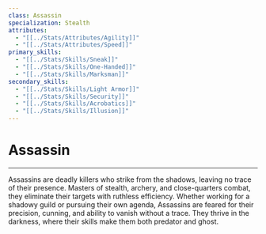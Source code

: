 ```yaml
---
class: Assassin
specialization: Stealth
attributes:
  - "[[../Stats/Attributes/Agility]]"
  - "[[../Stats/Attributes/Speed]]"
primary_skills:
  - "[[../Stats/Skills/Sneak]]"
  - "[[../Stats/Skills/One-Handed]]"
  - "[[../Stats/Skills/Marksman]]"
secondary_skills:
  - "[[../Stats/Skills/Light Armor]]"
  - "[[../Stats/Skills/Security]]"
  - "[[../Stats/Skills/Acrobatics]]"
  - "[[../Stats/Skills/Illusion]]"
---
```

# **Assassin**
---
Assassins are deadly killers who strike from the shadows, leaving no trace of their presence. Masters of stealth, archery, and close-quarters combat, they eliminate their targets with ruthless efficiency. Whether working for a shadowy guild or pursuing their own agenda, Assassins are feared for their precision, cunning, and ability to vanish without a trace. They thrive in the darkness, where their skills make them both predator and ghost.